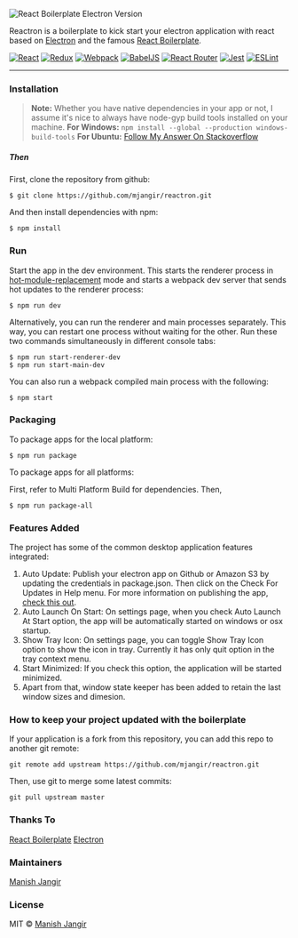 ![React Boilerplate Electron Version](https://i.imgur.com/8CZJbuv.png)

Reactron is a boilerplate to kick start your electron application with react based on [Electron](https://electronjs.org/) and the famous [React Boilerplate](https://github.com/react-boilerplate/react-boilerplate).

[![React](https://i.imgur.com/EHTkSo4.png)](https://facebook.github.io/react/) [![Redux](https://i.imgur.com/Dc5hwbH.png)](http://redux.js.org/) [![Webpack](https://i.imgur.com/bnWDwBq.png)](https://webpack.github.io/) [![BabelJS](https://i.imgur.com/E7u0hE2.png)](https://babeljs.io) [![React Router](https://i.imgur.com/XHfcLEk.png)](https://reacttraining.com/react-router/) [![Jest](https://i.imgur.com/fZMgFph.png)](https://jestjs.io/) [![ESLint](https://i.imgur.com/HB0kxnC.png)](https://eslint.org/)
___
### Installation
>**Note:**
>Whether you have native dependencies in your app or not, I assume it's nice to always have node-gyp build tools installed on your machine.
**For Windows:** ```npm install --global --production windows-build-tools```
**For Ubuntu:** [Follow My Answer On Stackoverflow](https://stackoverflow.com/questions/21155922/error-installing-node-gyp-on-ubuntu/51667296#51667296)

##### Then
First, clone the repository from github:
```{r, engine='sh'}
$ git clone https://github.com/mjangir/reactron.git
```
And then install dependencies with npm:
```{r, engine='sh'}
$ npm install
```
### Run
Start the app in the dev environment. This starts the renderer process in [hot-module-replacement](https://webpack.js.org/guides/hmr-react/) mode and starts a webpack dev server that sends hot updates to the renderer process:
```{r, engine='sh'}
$ npm run dev
```
Alternatively, you can run the renderer and main processes separately. This way, you can restart one process without waiting for the other. Run these two commands simultaneously in different console tabs:
```{r, engine='sh'}
$ npm run start-renderer-dev
$ npm run start-main-dev
```
You can also run a webpack compiled main process with the following:
```{r, engine='sh'}
$ npm start
```
### Packaging
To package apps for the local platform:
```{r, engine='sh'}
$ npm run package
```
To package apps for all platforms:

First, refer to Multi Platform Build for dependencies.
Then,
```{r, engine='sh'}
$ npm run package-all
```
### Features Added
The project has some of the common desktop application features integrated:
1. Auto Update: Publish your electron app on Github or Amazon S3 by updating the credentials in package.json. Then click on the Check For Updates in Help menu. For more information on publishing the app, [check this out](https://www.electron.build/configuration/publish).
2. Auto Launch On Start: On settings page, when you check Auto Launch At Start option, the app will be automatically started on windows or osx startup.
3. Show Tray Icon: On settings page, you can toggle Show Tray Icon option to show the icon in tray. Currently it has only quit option in the tray context menu.
4. Start Minimized: If you check this option, the application will be started minimized.
5. Apart from that, window state keeper has been added to retain the last window sizes and dimesion.
### How to keep your project updated with the boilerplate
If your application is a fork from this repository, you can add this repo to another git remote:
```{r, engine='sh'}
git remote add upstream https://github.com/mjangir/reactron.git
```
Then, use git to merge some latest commits:
```{r, engine='sh'}
git pull upstream master
```
### Thanks To
[React Boilerplate](https://github.com/react-boilerplate/react-boilerplate)
[Electron](https://electronjs.org/)
### Maintainers
[Manish Jangir](https://github.com/mjangir)
### License
MIT &copy; [Manish Jangir](https://github.com/mjangir)